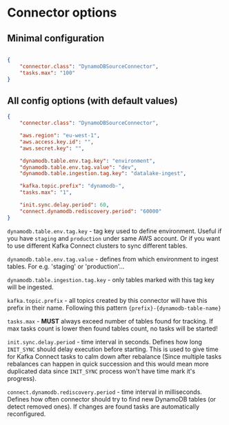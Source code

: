
# Connector options

## Minimal configuration

```json

{
    "connector.class": "DynamoDBSourceConnector",
    "tasks.max": "100"
}
```


## All config options (with default values)
```json
{
    "connector.class": "DynamoDBSourceConnector",

    "aws.region": "eu-west-1",
    "aws.access.key.id": "",
    "aws.secret.key": "",

    "dynamodb.table.env.tag.key": "environment",
    "dynamodb.table.env.tag.value": "dev",
    "dynamodb.table.ingestion.tag.key": "datalake-ingest",

    "kafka.topic.prefix": "dynamodb-",
    "tasks.max": "1",

    "init.sync.delay.period": 60,
    "connect.dynamodb.rediscovery.period": "60000"
}
```
`dynamodb.table.env.tag.key` - tag key used to define environment. Useful if you have `staging` and `production` under same AWS account. Or if you want to use different Kafka Connect clusters to sync different tables.

`dynamodb.table.env.tag.value` - defines from which environment to ingest tables. For e.g. 'staging' or 'production'...

`dynamodb.table.ingestion.tag.key` - only tables marked with this tag key will be ingested.

`kafka.topic.prefix` - all topics created by this connector will have this prefix in their name. Following this pattern `{prefix}-{dynamodb-table-name}`

`tasks.max` - **MUST** always exceed number of tables found for tracking. If max tasks count is lower then found tables count, no tasks will be started!

`init.sync.delay.period` - time interval in seconds. Defines how long `INIT_SYNC` should delay execution before starting. This is used to give time for Kafka Connect tasks to calm down after rebalance (Since multiple tasks rebalances can happen in quick succession and this would mean more duplicated data since `INIT_SYNC` process won't have time mark it's progress). 

 `connect.dynamodb.rediscovery.period` - time interval in milliseconds. Defines how often connector should try to find new DynamoDB tables (or detect removed ones). If changes are found tasks are automatically reconfigured.




